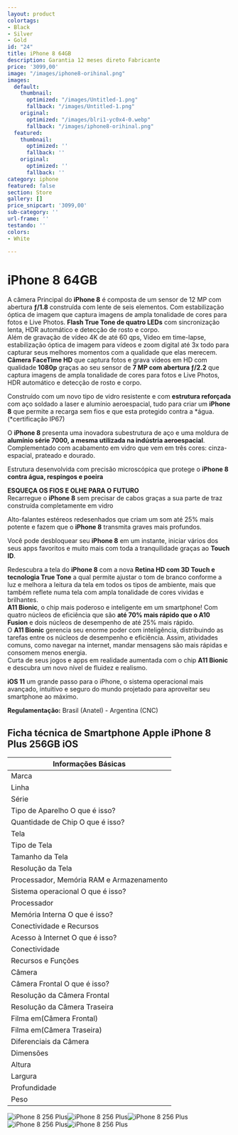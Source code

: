 ```yaml
---
layout: product
colortags:
- Black
- Silver
- Gold
id: "24"
title: iPhone 8 64GB
description: Garantia 12 meses direto Fabricante
price: '3099,00'
image: "/images/iphone8-orihinal.png"
images:
  default:
    thumbnail:
      optimized: "/images/Untitled-1.png"
      fallback: "/images/Untitled-1.png"
    original:
      optimized: "/images/blri1-yc0x4-0.webp"
      fallback: "/images/iphone8-orihinal.png"
  featured:
    thumbnail:
      optimized: ''
      fallback: ''
    original:
      optimized: ''
      fallback: ''
category: iphone
featured: false
section: Store
gallery: []
price_snipcart: '3099,00'
sub-category: ''
url-frame: ''
testando: ''
colors:
- White

---
```

# iPhone 8 64GB

A câmera Principal do **iPhone 8** é composta de um sensor de 12 MP com abertura **ƒ/1.8** construída com lente de seis elementos. Com estabilização óptica de imagem que captura imagens de ampla tonalidade de cores para fotos e Live Photos. **Flash True Tone de quatro LEDs** com sincronização lenta, HDR automático e detecção de rosto e corpo.  
Além de gravação de vídeo 4K de até 60 qps, Vídeo em time-lapse, estabilização óptica de imagem para vídeos e zoom digital até 3x todo para capturar seus melhores momentos com a qualidade que elas merecem.  
**Câmera FaceTime HD** que captura fotos e grava vídeos em HD com qualidade **1080p** graças ao seu sensor de **7 MP com abertura ƒ/2.2** que captura imagens de ampla tonalidade de cores para fotos e Live Photos, HDR automático e detecção de rosto e corpo.

Construído com um novo tipo de vidro resistente e com **estrutura reforçada** com aço soldado a laser e alumínio aeroespacial, tudo para criar um **iPhone 8** que permite a recarga sem fios e que esta protegido contra a *água. (*certificação IP67)

O **iPhone 8** presenta uma inovadora subestrutura de aço e uma moldura de **alumínio série 7000, a mesma utilizada na indústria aeroespacial**. Complementado com acabamento em vidro que vem em três cores: cinza-espacial, prateado e dourado.

Estrutura desenvolvida com precisão microscópica que protege o **iPhone 8** **contra água, respingos e poeira**

**ESQUEÇA OS FIOS E OLHE PARA O FUTURO**  
Recarregue o **iPhone 8** sem precisar de cabos graças a sua parte de traz construída completamente em vidro

Alto-falantes estéreos redesenhados que criam um som até 25% mais potente e fazem que o **iPhone 8** transmita graves mais profundos.

Você pode desbloquear seu **iPhone 8** em um instante, iniciar vários dos seus apps favoritos e muito mais com toda a tranquilidade graças ao **Touch ID**.

Redescubra a tela do **iPhone 8** com a nova **Retina HD com 3D Touch e tecnologia True Tone** a qual permite ajustar o tom de branco conforme a luz e melhora a leitura da tela em todos os tipos de ambiente, mais que também reflete numa tela com ampla tonalidade de cores vividas e brilhantes.  
**A11 Bionic**, o chip mais poderoso e inteligente em um smartphone! Com quatro núcleos de eficiência que são **até 70% mais rápido que o A10 Fusion** e dois núcleos de desempenho de até 25% mais rápido.  
O **A11 Bionic** gerencia seu enorme poder com inteligência, distribuindo as tarefas entre os núcleos de desempenho e eficiência. Assim, atividades comuns, como navegar na internet, mandar mensagens são mais rápidas e consomem menos energia.  
Curta de seus jogos e apps em realidade aumentada com o chip **A11 Bionic** e descubra um novo nível de fluidez e realismo.

**iOS 11** um grande passo para o iPhone, o sistema operacional mais avançado, intuitivo e seguro do mundo projetado para aproveitar seu smartphone ao máximo.

**Regulamentação:** Brasil (Anatel) - Argentina (CNC)

## Ficha técnica de Smartphone Apple iPhone 8 Plus 256GB iOS

| Informações Básicas |
| --- |
| Marca |
| Linha |
| Série |
| Tipo de Aparelho O que é isso? |
| Quantidade de Chip O que é isso? |
| Tela |
| Tipo de Tela |
| Tamanho da Tela |
| Resolução da Tela |
| Processador, Memória RAM e Armazenamento |
| Sistema operacional O que é isso? |
| Processador |
| Memória Interna O que é isso? |
| Conectividade e Recursos |
| Acesso à Internet O que é isso? |
| Conectividade |
| Recursos e Funções |
| Câmera |
| Câmera Frontal O que é isso? |
| Resolução da Câmera Frontal |
| Resolução da Câmera Traseira |
| Filma em(Câmera Frontal) |
| Filma em(Câmera Traseira) |
| Diferenciais da Câmera |
| Dimensões |
| Altura |
| Largura |
| Profundidade |
| Peso |

![iPhone 8 256 Plus](/images/iphone8-gallery1-2017.jpeg)![iPhone 8 256 Plus](/images/iphone8-gallery2-2017.jpeg)![iPhone 8 256 Plus](/images/iphone8-gallery3-2017.jpeg)![iPhone 8 256 Plus](/images/iphone8-gallery4-2017.jpeg)![iPhone 8 256 Plus](/images/iphone8-gallery5-2017.jpeg)